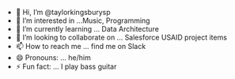 - 👋 Hi, I’m @taylorkingsburysp
- 👀 I’m interested in ...Music, Programming
- 🌱 I’m currently learning ... Data Architecture
- 💞️ I’m looking to collaborate on ... Salesforce USAID project items
- 📫 How to reach me ... find me on Slack
- 😄 Pronouns: ... he/him
- ⚡ Fun fact: ... I play bass guitar

<!---
taylorkingsburysp/taylorkingsburysp is a ✨ special ✨ repository because its `README.md` (this file) appears on your GitHub profile.
You can click the Preview link to take a look at your changes.
--->
